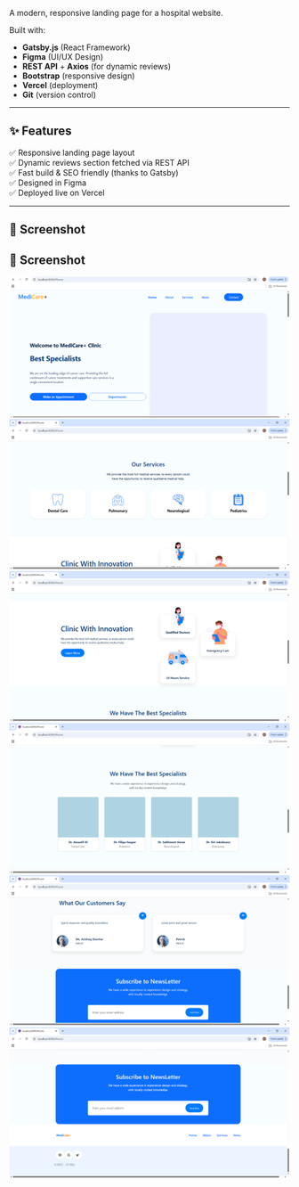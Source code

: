 A modern, responsive landing page for a hospital website.

Built with:
- **Gatsby.js** (React Framework)
- **Figma** (UI/UX Design)
- **REST API** + **Axios** (for dynamic reviews)
- **Bootstrap** (responsive design)
- **Vercel** (deployment)
- **Git** (version control)

---

## ✨ Features

✅ Responsive landing page layout  
✅ Dynamic reviews section fetched via REST API  
✅ Fast build & SEO friendly (thanks to Gatsby)  
✅ Designed in Figma  
✅ Deployed live on Vercel

---

## 📸 Screenshot
## 📸 Screenshot

![Home](https://github.com/Ritu375/Hospital-landing-Page/blob/44295a8286c6c9a0ad95e9f951944b299932a217/home.PNG?raw=true)
![Service](https://github.com/Ritu375/Hospital-landing-Page/blob/f5d14db747081e68d6d6dee88f595c23f46cab4/service.PNG?raw=true)
![Clinic](https://github.com/Ritu375/Hospital-landing-Page/blob/d07515cca35af2155620875beeaff8a16f89f204/clinic.PNG?raw=true)
![Specialist](https://github.com/Ritu375/Hospital-landing-Page/blob/878babe23c8a54bad0869690703277fe44696c2b/specialist.PNG?raw=true)
![Rest API](https://github.com/Ritu375/Hospital-landing-Page/blob/8e3222b145179a8b0b1d514821f733ad531bae77/restapi.PNG?raw=true)
![Footer](https://github.com/Ritu375/Hospital-landing-Page/blob/3001c50ca73088dfa805e6469feb03e44b28d217/footer.PNG?raw=true)
